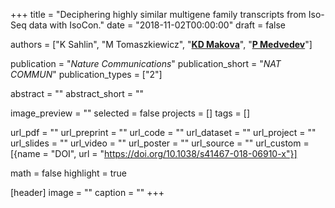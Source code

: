 +++
title = "Deciphering highly similar multigene family transcripts from Iso-Seq data with IsoCon."
date = "2018-11-02T00:00:00"
draft = false

authors = ["K Sahlin", "M Tomaszkiewicz", "[__KD Makova__](http://www.bx.psu.edu/makova_lab)", "[__P Medvedev__](http://medvedevgroup.com)"]

publication = "_Nature Communications_"
publication_short = "_NAT COMMUN_"
publication_types = ["2"]

abstract = ""
abstract_short = ""

image_preview = ""
selected = false
projects = []
tags = []

url_pdf = ""
url_preprint = ""
url_code = ""
url_dataset = ""
url_project = ""
url_slides = ""
url_video = ""
url_poster = ""
url_source = ""
url_custom = [{name = "DOI", url = "https://doi.org/10.1038/s41467-018-06910-x"}]

math = false
highlight = true

[header]
image = ""
caption = ""
+++
